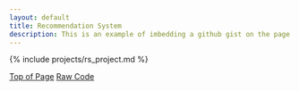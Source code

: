 ```yaml
---
layout: default
title: Recommendation System
description: This is an example of imbedding a github gist on the page
---
```


{% include projects/rs_project.md %}

<div class="btn-container flex-parent jc-center">
    <span><a href="#page-top" class="btn margin-right text-uppercase">Top of Page</a></span>
    <span><a href="https://github.com/benjamin-j-cooper/millionSongs_recommendationSystemAnalysis.git" class="btn text-uppercase" target="_blank">Raw Code</a></span>
</div>